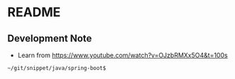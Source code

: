 # README

## Development Note

- Learn from https://www.youtube.com/watch?v=OJzbRMXx5O4&t=100s
```bash
~/git/snippet/java/spring-boot$
```